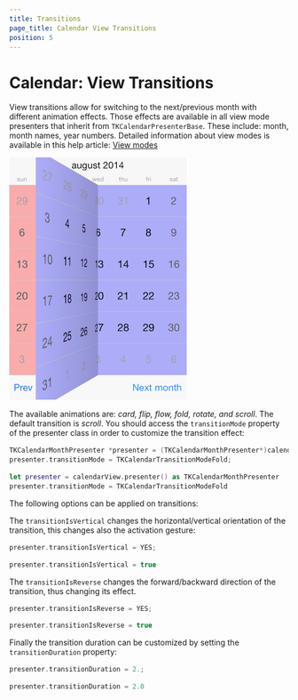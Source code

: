 ```yaml
---
title: Transitions
page_title: Calendar View Transitions
position: 5
---
```


# Calendar: View Transitions

View transitions allow for switching to the next/previous month with different animation effects. Those effects are available in all view mode presenters that inherit from <code>TKCalendarPresenterBase</code>. These include: month, month names, year numbers. Detailed information about view modes is available in this help article: [View modes](view-mode)

<img src="../images/calendar-view-transitions001.png"/>

The available animations are: *card, flip, flow, fold, rotate, and scroll*. The default transition is *scroll*. You should access the <code>transitionMode</code> property of the presenter class in order to customize the transition effect:

```Objective-C
TKCalendarMonthPresenter *presenter = (TKCalendarMonthPresenter*)calendarView.presenter;
presenter.transitionMode = TKCalendarTransitionModeFold;
```
```Swift
let presenter = calendarView.presenter() as TKCalendarMonthPresenter
presenter.transitionMode = TKCalendarTransitionModeFold
```

The following options can be applied on transitions:

The <code>transitionIsVertical</code> changes the horizontal/vertical orientation of the transition, this changes also the activation gesture:

```Objective-C
presenter.transitionIsVertical = YES;
```
```Swift
presenter.transitionIsVertical = true
```

The <code>transitionIsReverse</code> changes the forward/backward direction of the transition, thus changing its effect.

```Objective-C
presenter.transitionIsReverse = YES;
```
```Swift
presenter.transitionIsReverse = true
```

Finally the transition duration can be customized by setting the <code>transitionDuration</code> property:

```Objective-C
presenter.transitionDuration = 2.;
```
```Swift
presenter.transitionDuration = 2.0
```
